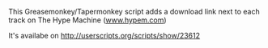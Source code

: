 This Greasemonkey/Tapermonkey script adds a download link next to each track on The Hype Machine (www.hypem.com)

It's availabe on http://userscripts.org/scripts/show/23612

